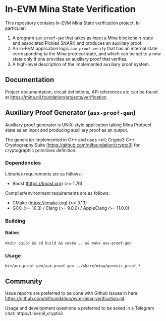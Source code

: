 # In-EVM Mina State Verification

This repository contains In-EVM Mina State verification project. In particular:

1. A program `aux-proof-gen` that takes as input a Mina blockchain-state and associated Pickles SNARK and produces an auxiliary proof. 
2. An in-EVM application logic `aux-proof-verify` that has an internal state corresponding to the Mina protocol state, and which can be set to a new state only if one provides an auxiliary proof that verifies.
3. A high-level description of the implemented auxiliary proof system.

## Documentation

Project documentation, circuit definitions, API references etc can be found at https://mina.nil.foundation/projects/verification.

## Auxiliary Proof Generator (`aux-proof-gen`)

Auxiliary proof generator is UNIX-style application taking Mina Protocol state as an input and producing auxiliary proof as an output. 

The generator implemented in C++ and uses =nil; Crypto3 C++ Cryptography Suite (https://github.com/nilfoundation/crypto3) for cryptographic primitives definition.

### Dependencies

Libraries requirements are as follows:
* Boost (https://boost.org) (>= 1.76)

Compiler/environment requirements are as follows:
* CMake (https://cmake.org) (>= 3.13)
* GCC (>= 10.3) / Clang (>= 9.0.0) / AppleClang (>= 11.0.0)

### Building

#### Native

`mkdir build && cd build && cmake .. && make aux-proof-gen`

### Usage

`bin/aux-proof-gen/aux-proof-gen ../share/mina/genesis_proof_*`

## Community

Issue reports are preferred to be done with Github Issues in here:
https://github.com/nilfoundation/evm-mina-verification.git.

Usage and development questions a preferred to be asked in a Telegram chat: https:/t.me/nil_crypto3
